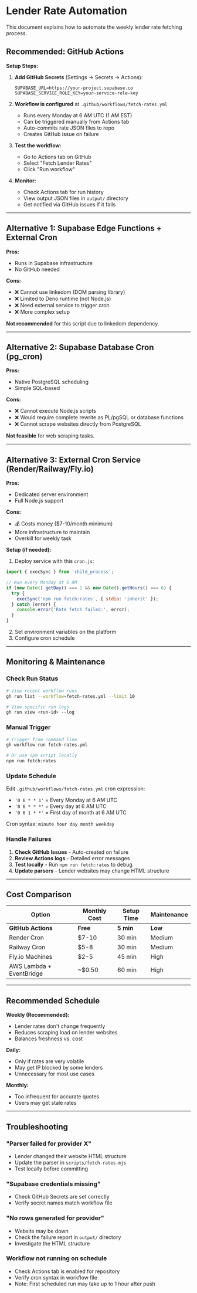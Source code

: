 # Lender Rate Automation

This document explains how to automate the weekly lender rate fetching process.

## Recommended: GitHub Actions

**Setup Steps:**

1. **Add GitHub Secrets** (Settings → Secrets → Actions):
   ```
   SUPABASE_URL=https://your-project.supabase.co
   SUPABASE_SERVICE_ROLE_KEY=your-service-role-key
   ```

2. **Workflow is configured** at `.github/workflows/fetch-rates.yml`
   - Runs every Monday at 6 AM UTC (1 AM EST)
   - Can be triggered manually from Actions tab
   - Auto-commits rate JSON files to repo
   - Creates GitHub issue on failure

3. **Test the workflow:**
   - Go to Actions tab on GitHub
   - Select "Fetch Lender Rates"
   - Click "Run workflow"

4. **Monitor:**
   - Check Actions tab for run history
   - View output JSON files in `output/` directory
   - Get notified via GitHub issues if it fails

---

## Alternative 1: Supabase Edge Functions + External Cron

**Pros:**
- Runs in Supabase infrastructure
- No GitHub needed

**Cons:**
- ❌ Cannot use linkedom (DOM parsing library)
- ❌ Limited to Deno runtime (not Node.js)
- ❌ Need external service to trigger cron
- ❌ More complex setup

**Not recommended** for this script due to linkedom dependency.

---

## Alternative 2: Supabase Database Cron (pg_cron)

**Pros:**
- Native PostgreSQL scheduling
- Simple SQL-based

**Cons:**
- ❌ Cannot execute Node.js scripts
- ❌ Would require complete rewrite as PL/pgSQL or database functions
- ❌ Cannot scrape websites directly from PostgreSQL

**Not feasible** for web scraping tasks.

---

## Alternative 3: External Cron Service (Render/Railway/Fly.io)

**Pros:**
- Dedicated server environment
- Full Node.js support

**Cons:**
- 💰 Costs money ($7-10/month minimum)
- More infrastructure to maintain
- Overkill for weekly task

**Setup (if needed):**

1. Deploy service with this `cron.js`:
```javascript
import { execSync } from 'child_process';

// Run every Monday at 6 AM
if (new Date().getDay() === 1 && new Date().getHours() === 6) {
  try {
    execSync('npm run fetch:rates', { stdio: 'inherit' });
  } catch (error) {
    console.error('Rate fetch failed:', error);
  }
}
```

2. Set environment variables on the platform
3. Configure cron schedule

---

## Monitoring & Maintenance

### Check Run Status
```bash
# View recent workflow runs
gh run list --workflow=fetch-rates.yml --limit 10

# View specific run logs
gh run view <run-id> --log
```

### Manual Trigger
```bash
# Trigger from command line
gh workflow run fetch-rates.yml

# Or use npm script locally
npm run fetch:rates
```

### Update Schedule
Edit `.github/workflows/fetch-rates.yml` cron expression:
- `'0 6 * * 1'` = Every Monday at 6 AM UTC
- `'0 6 * * *'` = Every day at 6 AM UTC
- `'0 6 1 * *'` = First day of month at 6 AM UTC

Cron syntax: `minute hour day month weekday`

### Handle Failures

1. **Check GitHub Issues** - Auto-created on failure
2. **Review Actions logs** - Detailed error messages
3. **Test locally** - Run `npm run fetch:rates` to debug
4. **Update parsers** - Lender websites may change HTML structure

---

## Cost Comparison

| Option | Monthly Cost | Setup Time | Maintenance |
|--------|--------------|------------|-------------|
| **GitHub Actions** | **Free** | **5 min** | **Low** |
| Render Cron | $7-10 | 30 min | Medium |
| Railway Cron | $5-8 | 30 min | Medium |
| Fly.io Machines | $2-5 | 45 min | High |
| AWS Lambda + EventBridge | ~$0.50 | 60 min | High |

---

## Recommended Schedule

**Weekly (Recommended):**
- Lender rates don't change frequently
- Reduces scraping load on lender websites
- Balances freshness vs. cost

**Daily:**
- Only if rates are very volatile
- May get IP blocked by some lenders
- Unnecessary for most use cases

**Monthly:**
- Too infrequent for accurate quotes
- Users may get stale rates

---

## Troubleshooting

### "Parser failed for provider X"
- Lender changed their website HTML structure
- Update the parser in `scripts/fetch-rates.mjs`
- Test locally before committing

### "Supabase credentials missing"
- Check GitHub Secrets are set correctly
- Verify secret names match workflow file

### "No rows generated for provider"
- Website may be down
- Check the failure report in `output/` directory
- Investigate the HTML structure

### Workflow not running on schedule
- Check Actions tab is enabled for repository
- Verify cron syntax in workflow file
- Note: First scheduled run may take up to 1 hour after push
